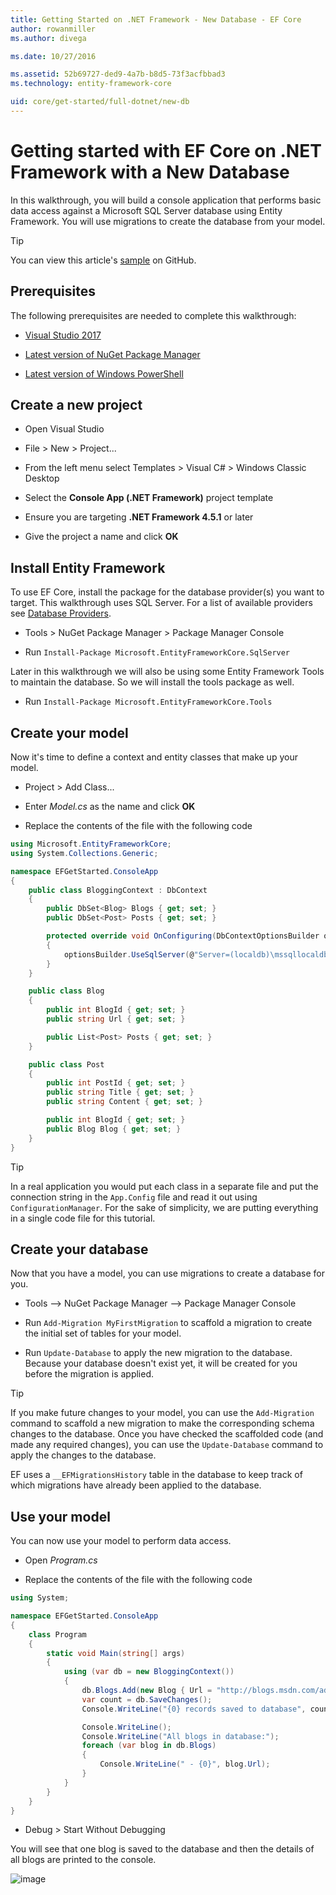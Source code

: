 ```yaml
---
title: Getting Started on .NET Framework - New Database - EF Core
author: rowanmiller
ms.author: divega

ms.date: 10/27/2016

ms.assetid: 52b69727-ded9-4a7b-b8d5-73f3acfbbad3
ms.technology: entity-framework-core

uid: core/get-started/full-dotnet/new-db
---
```

# Getting started with EF Core on .NET Framework with a New Database

In this walkthrough, you will build a console application that performs basic data access against a Microsoft SQL Server database using Entity Framework. You will use migrations to create the database from your model.

> [!TIP]  
> You can view this article's [sample](https://github.com/aspnet/EntityFramework.Docs/tree/master/samples/core/GetStarted/FullNet/ConsoleApp.NewDb) on GitHub.

## Prerequisites

The following prerequisites are needed to complete this walkthrough:

* [Visual Studio 2017](https://www.visualstudio.com/downloads/)

* [Latest version of NuGet Package Manager](https://dist.nuget.org/index.html)

* [Latest version of Windows PowerShell](https://docs.microsoft.com/powershell/scripting/setup/installing-windows-powershell)

## Create a new project

* Open Visual Studio

* File > New > Project...

* From the left menu select Templates > Visual C# > Windows Classic Desktop

* Select the **Console App (.NET Framework)** project template

* Ensure you are targeting **.NET Framework 4.5.1** or later

* Give the project a name and click **OK**

## Install Entity Framework

To use EF Core, install the package for the database provider(s) you want to target. This walkthrough uses SQL Server. For a list of available providers see [Database Providers](../../providers/index.md).

* Tools > NuGet Package Manager > Package Manager Console

* Run `Install-Package Microsoft.EntityFrameworkCore.SqlServer`

Later in this walkthrough we will also be using some Entity Framework Tools to maintain the database. So we will install the tools package as well.

* Run `Install-Package Microsoft.EntityFrameworkCore.Tools`

## Create your model

Now it's time to define a context and entity classes that make up your model.

* Project > Add Class...

* Enter *Model.cs* as the name and click **OK**

* Replace the contents of the file with the following code

<!-- [!code-csharp[Main](samples/core/GetStarted/FullNet/ConsoleApp.NewDb/Model.cs)] -->
``` csharp
using Microsoft.EntityFrameworkCore;
using System.Collections.Generic;

namespace EFGetStarted.ConsoleApp
{
    public class BloggingContext : DbContext
    {
        public DbSet<Blog> Blogs { get; set; }
        public DbSet<Post> Posts { get; set; }

        protected override void OnConfiguring(DbContextOptionsBuilder optionsBuilder)
        {
            optionsBuilder.UseSqlServer(@"Server=(localdb)\mssqllocaldb;Database=EFGetStarted.ConsoleApp.NewDb;Trusted_Connection=True;");
        }
    }

    public class Blog
    {
        public int BlogId { get; set; }
        public string Url { get; set; }

        public List<Post> Posts { get; set; }
    }

    public class Post
    {
        public int PostId { get; set; }
        public string Title { get; set; }
        public string Content { get; set; }

        public int BlogId { get; set; }
        public Blog Blog { get; set; }
    }
}
```

> [!TIP]  
> In a real application you would put each class in a separate file and put the connection string in the `App.Config` file and read it out using `ConfigurationManager`. For the sake of simplicity, we are putting everything in a single code file for this tutorial.

## Create your database

Now that you have a model, you can use migrations to create a database for you.

* Tools –> NuGet Package Manager –> Package Manager Console

* Run `Add-Migration MyFirstMigration` to scaffold a migration to create the initial set of tables for your model.

* Run `Update-Database` to apply the new migration to the database. Because your database doesn't exist yet, it will be created for you before the migration is applied.

> [!TIP]  
> If you make future changes to your model, you can use the `Add-Migration` command to scaffold a new migration to make the corresponding schema changes to the database. Once you have checked the scaffolded code (and made any required changes), you can use the `Update-Database` command to apply the changes to the database.
>
>EF uses a `__EFMigrationsHistory` table in the database to keep track of which migrations have already been applied to the database.

## Use your model

You can now use your model to perform data access.

* Open *Program.cs*

* Replace the contents of the file with the following code

<!-- [!code-csharp[Main](samples/core/GetStarted/FullNet/ConsoleApp.NewDb/Program.cs)] -->
``` csharp
using System;

namespace EFGetStarted.ConsoleApp
{
    class Program
    {
        static void Main(string[] args)
        {
            using (var db = new BloggingContext())
            {
                db.Blogs.Add(new Blog { Url = "http://blogs.msdn.com/adonet" });
                var count = db.SaveChanges();
                Console.WriteLine("{0} records saved to database", count);

                Console.WriteLine();
                Console.WriteLine("All blogs in database:");
                foreach (var blog in db.Blogs)
                {
                    Console.WriteLine(" - {0}", blog.Url);
                }
            }
        }
    }
}
```

* Debug > Start Without Debugging

You will see that one blog is saved to the database and then the details of all blogs are printed to the console.

![image](_static/output-new-db.png)
